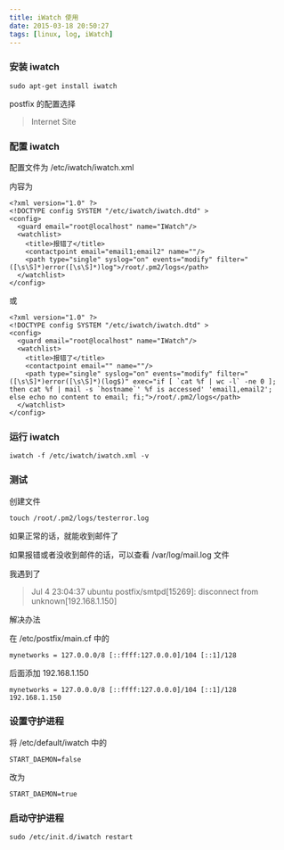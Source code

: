 ```yaml
---
title: iWatch 使用
date: 2015-03-18 20:50:27
tags: [linux, log, iWatch]
---
```



### 安装 iwatch

```
sudo apt-get install iwatch
```

postfix 的配置选择

> Internet Site

### 配置 iwatch

<!--more-->

配置文件为 /etc/iwatch/iwatch.xml


内容为

	<?xml version="1.0" ?>
	<!DOCTYPE config SYSTEM "/etc/iwatch/iwatch.dtd" >
	<config>
	  <guard email="root@localhost" name="IWatch"/>
	  <watchlist>
	    <title>报错了</title>
	    <contactpoint email="email1;email2" name=""/>
	    <path type="single" syslog="on" events="modify" filter="([\s\S]*)error([\s\S]*)log">/root/.pm2/logs</path>
	  </watchlist>
	</config>



或


```
<?xml version="1.0" ?>
<!DOCTYPE config SYSTEM "/etc/iwatch/iwatch.dtd" >
<config>
  <guard email="root@localhost" name="IWatch"/>
  <watchlist>
    <title>报错了</title>
    <contactpoint email="" name=""/>
    <path type="single" syslog="on" events="modify" filter="([\s\S]*)error([\s\S]*)(log$)" exec="if [ `cat %f | wc -l` -ne 0 ]; then cat %f | mail -s `hostname`' %f is accessed' 'email1,email2'; else echo no content to email; fi;">/root/.pm2/logs</path>
  </watchlist>
</config>
```

### 运行 iwatch

```
iwatch -f /etc/iwatch/iwatch.xml -v
```

### 测试

创建文件

```
touch /root/.pm2/logs/testerror.log
```

如果正常的话，就能收到邮件了

如果报错或者没收到邮件的话，可以查看 /var/log/mail.log 文件

我遇到了

> Jul  4 23:04:37 ubuntu postfix/smtpd[15269]: disconnect from unknown[192.168.1.150]


解决办法

在 /etc/postfix/main.cf 中的

```
mynetworks = 127.0.0.0/8 [::ffff:127.0.0.0]/104 [::1]/128
```

后面添加 192.168.1.150

```
mynetworks = 127.0.0.0/8 [::ffff:127.0.0.0]/104 [::1]/128 192.168.1.150
```


### 设置守护进程

将 /etc/default/iwatch 中的

```
START_DAEMON=false
```

改为

```
START_DAEMON=true
```

### 启动守护进程

```
sudo /etc/init.d/iwatch restart
```